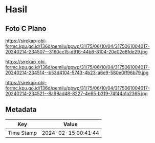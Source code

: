 # Hasil

## Foto C Plano

https://sirekap-obj-formc.kpu.go.id/136d/pemilu/ppwp/31/75/06/10/04/3175061004017-20240214-234507--3160cc15-d916-44b6-8104-20e02e8fde29.jpg

https://sirekap-obj-formc.kpu.go.id/136d/pemilu/ppwp/31/75/06/10/04/3175061004017-20240214-234514--b53d4104-5743-4b23-a6e9-580e0ff96b79.jpg

https://sirekap-obj-formc.kpu.go.id/136d/pemilu/ppwp/31/75/06/10/04/3175061004017-20240214-234521--8a98ad48-8227-4e65-b319-74f44a1a2365.jpg


## Metadata

| Key        | Value               |
| ---------- | ------------------- |
| Time Stamp | 2024-02-15 00:41:44 |



